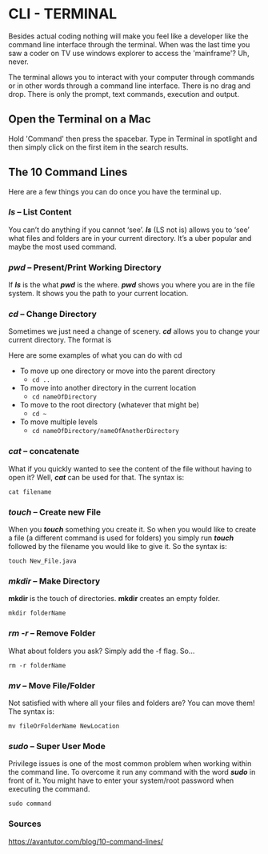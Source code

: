 # CLI - TERMINAL

Besides actual coding nothing will make you feel like a developer like the command line interface through the terminal. When was the last time you saw a coder on TV use windows explorer to access the 'mainframe'? Uh, never.

The terminal allows you to interact with your computer through commands or in other words through a command line interface. There is no drag and drop. There is only the prompt, text commands, execution and output.

## Open the Terminal on a Mac
Hold 'Command' then press the spacebar. Type in Terminal in spotlight and then simply click on the first item in the search results.

## The 10 Command Lines

Here are a few things you can do once you have the terminal up.

### _**ls**_  – List Content

You can’t do anything if you cannot ‘see’.  **_ls_**  (LS not is) allows you to ‘see’ what files and folders are in your current directory. It’s a uber popular and maybe the most used command.

### _**pwd**_  – Present/Print Working Directory

If  **_ls_**  is the what  **_pwd_**  is the where.  **_pwd_**  shows you where you are in the file system. It shows you the path to your current location.

### **_cd_**  – Change Directory

Sometimes we just need a change of scenery.  **_cd_**  allows you to change your current directory. The format is

Here are some examples of what you can do with cd

-   To move up one directory or move into the parent directory
    -   `cd ..`
-   To move into another directory in the current location
    -   `cd nameOfDirectory`
-   To move to the root directory (whatever that might be)
    -   `cd ~`
-   To move multiple levels
    -   `cd nameOfDirectory/nameOfAnotherDirectory`

### **_cat_**  – concatenate

What if you quickly wanted to see the content of the file without having to open it? Well,  **_cat_**  can be used for that. The syntax is:
```
cat filename
```

### **_touch_**  – Create new File

When you  **_touch_**  something you create it. So when you would like to create a file (a different command is used for folders) you simply run  **_touch_**  followed by the filename you would like to give it. So the syntax is:

```
touch New_File.java
```

### **_mkdir_**  – Make Directory

**mkdir**  is the touch of directories.  **mkdir**  creates an empty folder.

```
mkdir folderName
```

### **_rm -r_**  – Remove Folder

What about folders you ask? Simply add the -f flag. So…

```
rm -r folderName
```

### **_mv_**  – Move File/Folder

Not satisfied with where all your files and folders are? You can move them! The syntax is:

```
mv fileOrFolderName NewLocation
```

### **_sudo_**  – Super User Mode

Privilege issues is one of the most common problem when working within the command line. To overcome it run any command with the word  **_sudo_**  in front of it. You might have to enter your system/root password when executing the command.

```
sudo command
```

### Sources
https://avantutor.com/blog/10-command-lines/
